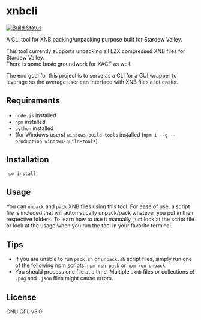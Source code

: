 # xnbcli

[![Build Status](https://travis-ci.org/LeonBlade/xnbcli.svg?branch=master)](https://travis-ci.org/LeonBlade/xnbcli)

A CLI tool for XNB packing/unpacking purpose built for Stardew Valley.

This tool currently supports unpacking all LZX compressed XNB files for Stardew Valley.  
There is some basic groundwork for XACT as well.

The end goal for this project is to serve as a CLI for a GUI wrapper to leverage so the average user can interface with
XNB files a lot easier.

## Requirements

- `node.js` installed
- `npm` installed
- `python` installed
- (for Windows users) `windows-build-tools` installed (`npm i --g --production windows-build-tools`)

## Installation

`npm install`

## Usage

You can `unpack` and `pack` XNB files using this tool. For ease of use, a script file is included that will automatically unpack/pack whatever you put in their respective folders. To learn how to use it manually, just look at the script file or look at the usage when you run the tool in your favorite terminal.

## Tips

- If you are unable to run `pack.sh` or `unpack.sh` script files, simply run one of the following npm scripts:
`npm run pack` or `npm run unpack`
- You should process one file at a time. Multiple `.xnb` files or collections of `.png` and `.json` files might cause errors.

## License
GNU GPL v3.0
